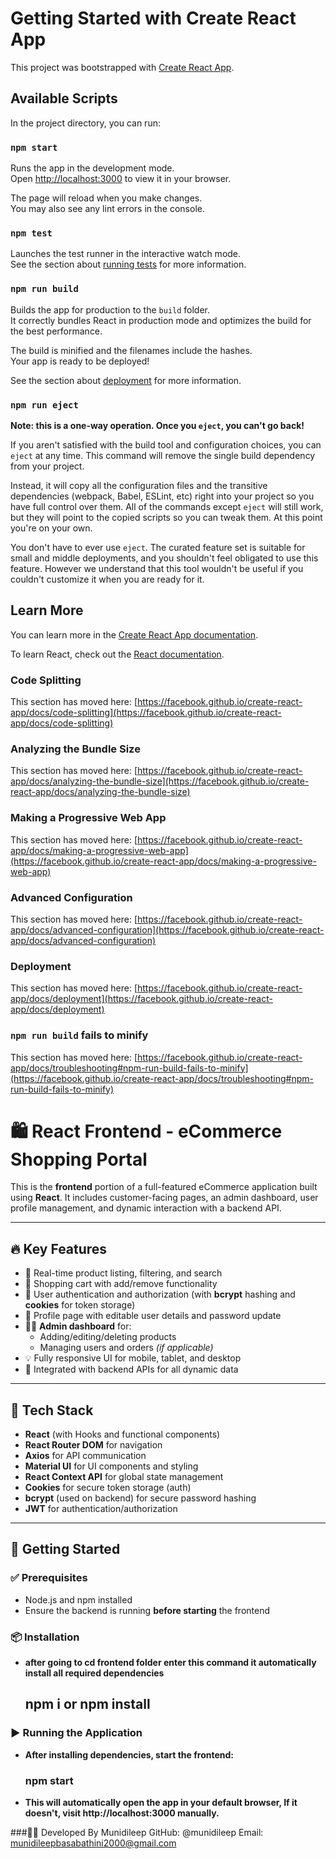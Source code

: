 # Getting Started with Create React App

This project was bootstrapped with [Create React App](https://github.com/facebook/create-react-app).

## Available Scripts

In the project directory, you can run:

### `npm start`

Runs the app in the development mode.\
Open [http://localhost:3000](http://localhost:3000) to view it in your browser.

The page will reload when you make changes.\
You may also see any lint errors in the console.

### `npm test`

Launches the test runner in the interactive watch mode.\
See the section about [running tests](https://facebook.github.io/create-react-app/docs/running-tests) for more information.

### `npm run build`

Builds the app for production to the `build` folder.\
It correctly bundles React in production mode and optimizes the build for the best performance.

The build is minified and the filenames include the hashes.\
Your app is ready to be deployed!

See the section about [deployment](https://facebook.github.io/create-react-app/docs/deployment) for more information.

### `npm run eject`

**Note: this is a one-way operation. Once you `eject`, you can't go back!**

If you aren't satisfied with the build tool and configuration choices, you can `eject` at any time. This command will remove the single build dependency from your project.

Instead, it will copy all the configuration files and the transitive dependencies (webpack, Babel, ESLint, etc) right into your project so you have full control over them. All of the commands except `eject` will still work, but they will point to the copied scripts so you can tweak them. At this point you're on your own.

You don't have to ever use `eject`. The curated feature set is suitable for small and middle deployments, and you shouldn't feel obligated to use this feature. However we understand that this tool wouldn't be useful if you couldn't customize it when you are ready for it.

## Learn More

You can learn more in the [Create React App documentation](https://facebook.github.io/create-react-app/docs/getting-started).

To learn React, check out the [React documentation](https://reactjs.org/).

### Code Splitting

This section has moved here: [https://facebook.github.io/create-react-app/docs/code-splitting](https://facebook.github.io/create-react-app/docs/code-splitting)

### Analyzing the Bundle Size

This section has moved here: [https://facebook.github.io/create-react-app/docs/analyzing-the-bundle-size](https://facebook.github.io/create-react-app/docs/analyzing-the-bundle-size)

### Making a Progressive Web App

This section has moved here: [https://facebook.github.io/create-react-app/docs/making-a-progressive-web-app](https://facebook.github.io/create-react-app/docs/making-a-progressive-web-app)

### Advanced Configuration

This section has moved here: [https://facebook.github.io/create-react-app/docs/advanced-configuration](https://facebook.github.io/create-react-app/docs/advanced-configuration)

### Deployment

This section has moved here: [https://facebook.github.io/create-react-app/docs/deployment](https://facebook.github.io/create-react-app/docs/deployment)

### `npm run build` fails to minify

This section has moved here: [https://facebook.github.io/create-react-app/docs/troubleshooting#npm-run-build-fails-to-minify](https://facebook.github.io/create-react-app/docs/troubleshooting#npm-run-build-fails-to-minify)



# 🛍️ React Frontend - eCommerce Shopping Portal

This is the **frontend** portion of a full-featured eCommerce application built using **React**. It includes customer-facing pages, an admin dashboard, user profile management, and dynamic interaction with a backend API.

---

## 🔥 Key Features

- 🔎 Real-time product listing, filtering, and search
- 🛒 Shopping cart with add/remove functionality
- 🔐 User authentication and authorization (with **bcrypt** hashing and **cookies** for token storage)
- 👤 Profile page with editable user details and password update
- 🧑‍💼 **Admin dashboard** for:
  - Adding/editing/deleting products
  - Managing users and orders *(if applicable)*
- 💡 Fully responsive UI for mobile, tablet, and desktop
- 🔄 Integrated with backend APIs for all dynamic data

---

## 🧰 Tech Stack

- **React** (with Hooks and functional components)
- **React Router DOM** for navigation
- **Axios** for API communication
- **Material UI** for UI components and styling
- **React Context API** for global state management
- **Cookies** for secure token storage (auth)
- **bcrypt** (used on backend) for secure password hashing
- **JWT** for authentication/authorization

---

## 🚀 Getting Started

### ✅ Prerequisites

- Node.js and npm installed
- Ensure the backend is running **before starting** the frontend

### 📦 Installation

- **after going to cd frontend folder enter this command it automatically install all required dependencies**
    ## npm i or npm install

  
### ▶️ Running the Application

- **After installing dependencies, start the frontend:**
  ### npm start

- **This will automatically open the app in your default browser, If it doesn't, visit http://localhost:3000 manually.**

###🧑‍💻 Developed By
Munidileep
GitHub: @munidileep
Email: munidileepbasabathini2000@gmail.com

